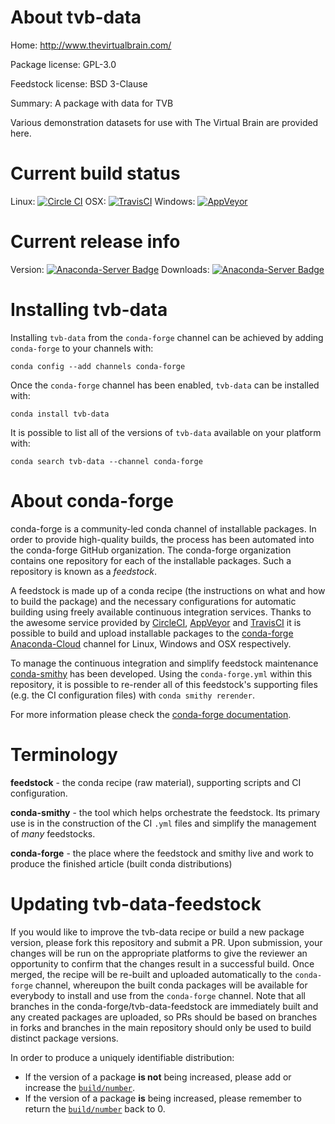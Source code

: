 About tvb-data
==============

Home: http://www.thevirtualbrain.com/

Package license: GPL-3.0

Feedstock license: BSD 3-Clause

Summary: A package with data for TVB

Various demonstration datasets for use with The Virtual Brain are provided here.


Current build status
====================

Linux: [![Circle CI](https://circleci.com/gh/conda-forge/tvb-data-feedstock.svg?style=shield)](https://circleci.com/gh/conda-forge/tvb-data-feedstock)
OSX: [![TravisCI](https://travis-ci.org/conda-forge/tvb-data-feedstock.svg?branch=master)](https://travis-ci.org/conda-forge/tvb-data-feedstock)
Windows: [![AppVeyor](https://ci.appveyor.com/api/projects/status/github/conda-forge/tvb-data-feedstock?svg=True)](https://ci.appveyor.com/project/conda-forge/tvb-data-feedstock/branch/master)

Current release info
====================
Version: [![Anaconda-Server Badge](https://anaconda.org/conda-forge/tvb-data/badges/version.svg)](https://anaconda.org/conda-forge/tvb-data)
Downloads: [![Anaconda-Server Badge](https://anaconda.org/conda-forge/tvb-data/badges/downloads.svg)](https://anaconda.org/conda-forge/tvb-data)

Installing tvb-data
===================

Installing `tvb-data` from the `conda-forge` channel can be achieved by adding `conda-forge` to your channels with:

```
conda config --add channels conda-forge
```

Once the `conda-forge` channel has been enabled, `tvb-data` can be installed with:

```
conda install tvb-data
```

It is possible to list all of the versions of `tvb-data` available on your platform with:

```
conda search tvb-data --channel conda-forge
```


About conda-forge
=================

conda-forge is a community-led conda channel of installable packages.
In order to provide high-quality builds, the process has been automated into the
conda-forge GitHub organization. The conda-forge organization contains one repository
for each of the installable packages. Such a repository is known as a *feedstock*.

A feedstock is made up of a conda recipe (the instructions on what and how to build
the package) and the necessary configurations for automatic building using freely
available continuous integration services. Thanks to the awesome service provided by
[CircleCI](https://circleci.com/), [AppVeyor](http://www.appveyor.com/)
and [TravisCI](https://travis-ci.org/) it is possible to build and upload installable
packages to the [conda-forge](https://anaconda.org/conda-forge)
[Anaconda-Cloud](http://docs.anaconda.org/) channel for Linux, Windows and OSX respectively.

To manage the continuous integration and simplify feedstock maintenance
[conda-smithy](http://github.com/conda-forge/conda-smithy) has been developed.
Using the ``conda-forge.yml`` within this repository, it is possible to re-render all of
this feedstock's supporting files (e.g. the CI configuration files) with ``conda smithy rerender``.

For more information please check the [conda-forge documentation](https://conda-forge.org/docs/).

Terminology
===========

**feedstock** - the conda recipe (raw material), supporting scripts and CI configuration.

**conda-smithy** - the tool which helps orchestrate the feedstock.
                   Its primary use is in the construction of the CI ``.yml`` files
                   and simplify the management of *many* feedstocks.

**conda-forge** - the place where the feedstock and smithy live and work to
                  produce the finished article (built conda distributions)


Updating tvb-data-feedstock
===========================

If you would like to improve the tvb-data recipe or build a new
package version, please fork this repository and submit a PR. Upon submission,
your changes will be run on the appropriate platforms to give the reviewer an
opportunity to confirm that the changes result in a successful build. Once
merged, the recipe will be re-built and uploaded automatically to the
`conda-forge` channel, whereupon the built conda packages will be available for
everybody to install and use from the `conda-forge` channel.
Note that all branches in the conda-forge/tvb-data-feedstock are
immediately built and any created packages are uploaded, so PRs should be based
on branches in forks and branches in the main repository should only be used to
build distinct package versions.

In order to produce a uniquely identifiable distribution:
 * If the version of a package **is not** being increased, please add or increase
   the [``build/number``](http://conda.pydata.org/docs/building/meta-yaml.html#build-number-and-string).
 * If the version of a package **is** being increased, please remember to return
   the [``build/number``](http://conda.pydata.org/docs/building/meta-yaml.html#build-number-and-string)
   back to 0.
